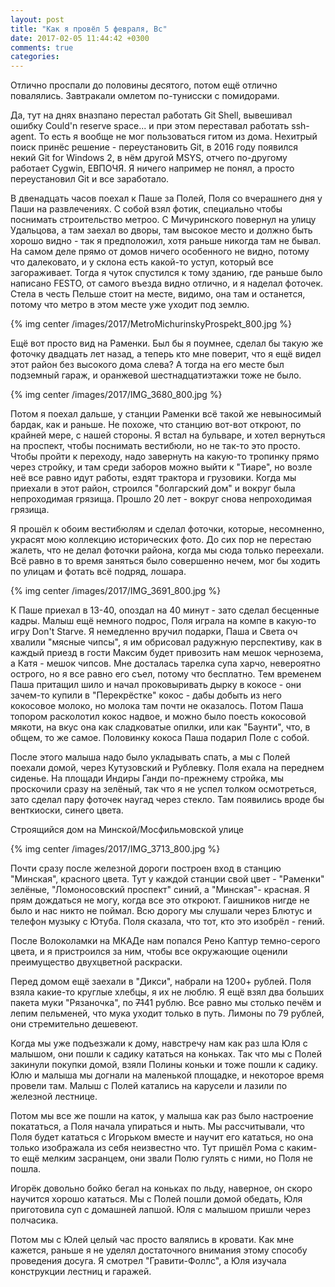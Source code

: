 ```yaml
---
layout: post
title: "Как я провёл 5 февраля, Вс"
date: 2017-02-05 11:44:42 +0300
comments: true
categories: 
---
```

Отлично проспали до половины десятого, потом ещё отлично повалялись. Завтракали омлетом по-тунисски с помидорами.

Да, тут на днях вназпано перестал работать Git Shell, вывешивал ошибку Could'n reserve space... и при этом переставал работать ssh-agent. То есть я вообще не мог пользоваться гитом из дома. Нехитрый поиск принёс решение - переустановить Git, в 2016 году появился некий Git for Windows 2, в нём другой MSYS, отчего по-другому работает Cygwin, ЕВПОЧЯ. Я ничего например не понял, а просто переустановил Git и все заработало.

В двенадцать часов поехал к Паше за Полей, Поля со вчерашнего дня у Паши на развлечениях. С собой взял фотик, специально чтобы поснимать строительство метроо. С Мичуринского повернул на улицу Удальцова, а там заехал во дворы, там высокое место и должно быть хорошо видно - так я предположил, хотя раньше никогда там не бывал. На самом деле прямо от домов ничего особенного не видно, потому что далековато, и у склона есть какой-то уступ, который все загораживает. Тогда я чуток спустился к тому зданию, где раньше было написано FESTO, от самого въезда видно отлично, и я наделал фоточек. Стела в честь Пельше стоит на месте, видимо, она там и останется, потому что метро в этом месте уже уходит под землю.

{% img center /images/2017/MetroMichurinskyProspekt_800.jpg %}

Ещё вот просто вид на Раменки. Был бы я поумнее, сделал бы такую же фоточку двадцать лет назад, а теперь кто мне поверит, что я ещё видел этот район без высокого дома слева? А тогда на его месте был подземный гараж, и оранжевой шестнадцатиэтажки тоже не было.

{% img center /images/2017/IMG_3680_800.jpg %}

Потом я поехал дальше, у станции Раменки всё такой же невыносимый бардак, как и раньше. Не похоже, что станцию вот-вот откроют, по крайней мере, с нашей стороны. Я встал на бульваре, и хотел вернуться на проспект, чтобы поснимать вестибюли, но не так-то это просто. Чтобы пройти к переходу, надо завернуть на какую-то тропинку прямо через стройку, и там среди заборов можно выйти к "Тиаре", но возле неё все равно идут работы, ездят трактора и грузовики. Когда мы приехали в этот район, строился "болгарский дом" и вокруг была непроходимая грязища. Прошло 20 лет - вокруг снова непроходимая грязища.

Я прошёл к обоим вестибюлям и сделал фоточки, которые, несомненно, украсят мою коллекцию исторических фото. До сих пор не перестаю жалеть, что не делал фоточки района, когда мы сюда только переехали. Всё равно в то время заняться было совершенно нечем, мог бы ходить по улицам и фотать всё подряд, лошара.

{% img center /images/2017/IMG_3691_800.jpg %}

К Паше приехал в 13-40, опоздал на 40 минут - зато сделал бесценные кадры. Малыш ещё немного подрос, Поля играла на компе в какую-то игру Don't Starve. Я немедленно вручил подарки, Паша и Света оч хвалили "мясные чипсы", я им обрисовал радужную перспективу, как в каждый приезд в гости Максим будет привозить нам мешок чернозема, а Катя - мешок чипсов. Мне досталась тарелка супа харчо, невероятно острого, но я все равно его съел, потому что бесплатно. Тем временем Паша притащил шило и начал проковыривать дырку в кокосе - они зачем-то купили в "Перекрёстке" кокос - дабы добыть из него кокосовое молоко, но молока там почти не оказалось. Потом Паша топором расколотил кокос надвое, и можно было поесть кокосовой мякоти, на вкус она как сладковатые опилки, или как "Баунти", что, в общем, то же самое. Половинку кокоса Паша подарил Поле с собой.

После этого малыша надо было укладывать спать, а мы с Полей поехали домой, через Кутузовский и Рублевку. Поля ехала на переднем сиденье. На площади Индиры Ганди по-прежнему стройка, мы проскочили сразу на зелёный, так что я не успел толком осмотреться, зато сделал пару фоточек наугад через стекло. Там появились вроде бы венткиоски, синего цвета.

Строящийся дом на Минской/Мосфильмовской улице

{% img center /images/2017/IMG_3713_800.jpg %}

Почти сразу после железной дороги построен вход в станцию "Минская", красного цвета. Тут у каждой станции свой цвет - "Раменки" зелёные, "Ломоносовский проспект" синий, а "Минская"-  красная. Я прям дождаться не могу, когда все это откроют. Гаишников нигде не было и нас никто не поймал. Всю дорогу мы слушали через Блютус и телефон музыку с Ютуба. Поля сказала, что тот, кто это изобрёл - гений.

После Волоколамки на МКАДе нам попался Рено Каптур темно-серого цвета, и я пристроился за ним, чтобы все окружающие оценили преимущество двухцветной раскраски.

Перед домом ещё заехали в "Дикси", набрали на 1200+ рублей. Поля взяла какие-то круглые хлебцы, я их не люблю. Я ещё взял два больших пакета муки "Рязаночка", по ~~71~~41 рублю. Все равно мы столько печём и лепим пельменей, что мука уходит только в путь. Лимоны по 79 рублей, они стремительно дешевеют.

Когда мы уже подъезжали к дому, навстречу нам как раз шла Юля с малышом, они пошли к садику кататься на коньках. Так что мы с Полей закинули покупки домой, взяли Полины коньки и тоже пошли к садику. Юлю и малыша мы догнали на маленькой площадке, и некоторое время провели там. Малыш с Полей катались на карусели и лазили по железной лестнице.

Потом мы все же пошли на каток, у малыша как раз было настроение покататься, а Поля начала упираться и ныть. Мы рассчитывали, что Поля будет кататься с Игорьком вместе и научит его кататься, но она только изображала из себя неизвестно что. Тут пришёл Рома с каким-то ещё мелким засранцем, они звали Полю гулять с ними, но Поля не пошла.

Игорёк довольно бойко бегал на коньках по льду, наверное, он скоро научится хорошо кататься. Мы с Полей пошли домой обедать, Юля приготовила суп с домашней лапшой. Юля с малышом пришли через полчасика.

Потом мы с Юлей целый час просто валялись в кровати. Как мне кажется, раньше я не уделял достаточного внимания этому способу проведения досуга. Я смотрел "Гравити-Фоллс", а Юля изучала конструкции лестниц и гаражей.
